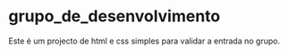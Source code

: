 # grupo_de_desenvolvimento
Este é um projecto de html e css simples para validar a entrada no grupo.
